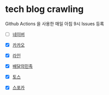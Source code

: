 # tech blog crawling
Github Actions 을 사용한 매일 아침 9시 Issues 등록

- [ ] [네이버](https://d2.naver.com/helloworld)
- [X] [카카오](https://tech.kakao.com/blog/)
- [X] [라인](https://engineering.linecorp.com/ko/blog/)
- [X] [배달의민족](https://woowabros.github.io/)
- [X] [토스](https://blog.toss.im/category/tossteam/)
- [X] [스포카](https://spoqa.github.io/)

